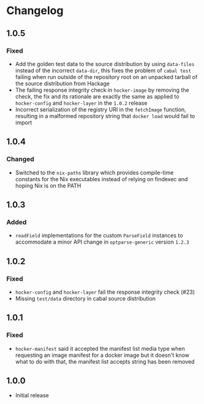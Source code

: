 # Changelog

## 1.0.5
### Fixed
- Add the golden test data to the source distribution by using `data-files`
  instead of the incorrect `data-dir`, this fixes the problem of `cabal test`
  failing when run outside of the repository root on an unpacked tarball of the
  source distribution from Hackage
- The failing response integrity check in `hocker-image` by removing the check,
  the fix and its rationale are exactly the same as applied to `hocker-config`
  and `hocker-layer` in the `1.0.2` release
- Incorrect serialization of the registry URI in the `fetchImage` function,
  resulting in a malformed repository string that `docker load` would fail to
  import

## 1.0.4
### Changed
- Switched to the `nix-paths` library which provides compile-time constants for
  the Nix executables instead of relying on findexec and hoping Nix is on the
  PATH

## 1.0.3
### Added
- `readField` implementations for the custom `ParseField` instances to
  accommodate a minor API change in `optparse-generic` version `1.2.3`

## 1.0.2
### Fixed

- `hocker-config` and `hocker-layer` fail the response integrity check (#23)
- Missing `test/data` directory in cabal source distribution

## 1.0.1
### Fixed

- `hocker-manifest` said it accepted the manifest list media type when
  requesting an image manifest for a docker image but it doesn't know what to do
  with that, the manifest list accepts string has been removed

## 1.0.0
- Initial release
